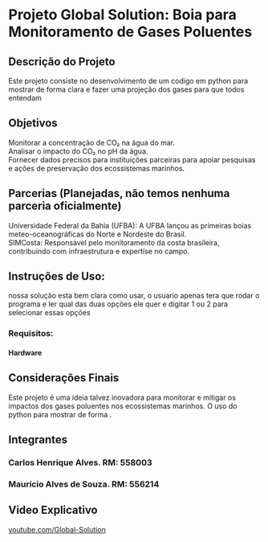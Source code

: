 
# Projeto Global Solution: Boia para Monitoramento de Gases Poluentes
<h2>Descrição do Projeto</h2>
<p>Este projeto consiste no desenvolvimento de um codigo em python para mostrar de forma clara e fazer uma projeção dos gases para que todos entendam</p>

<h2>Objetivos</h2>
<p>Monitorar a concentração de CO₂ na água do mar.<br>
Analisar o impacto do CO₂ no pH da água.<br>
Fornecer dados precisos para instituições parceiras para apoiar pesquisas e ações de preservação dos ecossistemas marinhos.</p>

<h2>Parcerias (Planejadas, não temos nenhuma parceria oficialmente)</h2>
<p>Universidade Federal da Bahia (UFBA): A UFBA lançou as primeiras boias meteo-oceanográficas do Norte e Nordeste do Brasil.<br>
SIMCosta: Responsável pelo monitoramento da costa brasileira, contribuindo com infraestrutura e expertise no campo.</p>

<h2>Instruções de Uso:</h2>
nossa solução esta bem clara como usar, o usuario apenas tera que rodar o programa e ler qual das duas opções ele quer e digitar 1 ou 2 para selecionar essas opções
<p><h3>Requisitos:</h3>
<h4>Hardware</h4>

<h2>Considerações Finais</h2>
<p>Este projeto é uma ideia talvez inovadora para monitorar e mitigar os impactos dos gases poluentes nos ecossistemas marinhos. O uso do python para mostrar de forma .</p>

<h2>Integrantes</h2>
<h3>Carlos Henrique Alves. RM: 558003</h3>
<h3>Maurício Alves de Souza. RM: 556214</h3>


<h2>Video Explicativo</h2>
<a target="blank" href="https://youtu.be/QKTiAYQEh80">youtube.com/Global-Solution</a>
